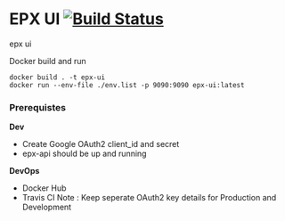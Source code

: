 # EPX UI [![Build Status](https://travis-ci.com/ranraj/epx-course-ui.svg?branch=main)](https://travis-ci.com/ranraj/epx-course-ui)
epx ui

Docker build and run
```
docker build . -t epx-ui
docker run --env-file ./env.list -p 9090:9090 epx-ui:latest 
```

### Prerequistes 

**Dev**
 - Create Google OAuth2 client_id and secret 
 - epx-api should be up and running
 
**DevOps**
 - Docker Hub
 - Travis CI
Note :  Keep seperate OAuth2 key details for Production and Development 
